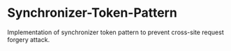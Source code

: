 # Synchronizer-Token-Pattern
Implementation of synchronizer token pattern to prevent cross-site request forgery attack.
